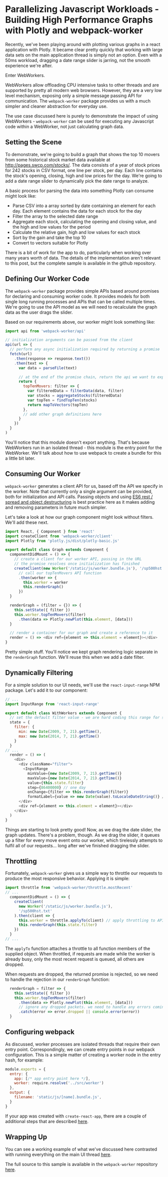 # Parallelizing Javascript Workloads - Building High Performance Graphs with Plotly and webpack-worker

Recently, we've been playing around with plotting various graphs in a react application with Plotly. It became clear pretty quickly that working with large data sets on the main application thread is simply not an option. Even with a 50ms workload, dragging a date range slider is jarring, not the smooth experience we're after.

Enter WebWorkers. 

WebWorkers allow offloading CPU intensive tasks to other threads and are supported by pretty all modern web browsers. However, they are a very low level mechanism, exposing only a simple message passing API for communication. The `webpack-worker` package provides us with a much simpler and cleaner abstraction for everyday use.

The use case discussed here is purely to demonstrate the impact of using WebWorkers - `webpack-worker` can be used for executing any Javascript code within a WebWorker, not just calculating graph data.

## Setting the Scene

To demonstrate, we're going to build a graph that shows the top 10 movers from some historical stock market data available at http://pages.swcp.com/stocks/. The data consists of a year of stock prices for 242 stocks in CSV format, one line per stock, per day. Each line contains the stock's opening, closing, high and low prices for the day. We're going to add a date range slider to dynamically pick the date range to analyze. 

A basic process for parsing the data into something Plotly can consume might look like:

- Parse CSV into a array sorted by date containing an element for each day. Each element contains the data for each stock for the day
- Filter the array to the selected date range
- Aggregate each stock, calculating the opening and closing value, and the high and low values for the period
- Calculate the relative gain, high and low values for each stock
- Sort by the gain and take the top 10
- Convert to vectors suitable for Plotly

There is a bit of work for the app to do, particularly when working over many years worth of data. The details of the implementation aren't relevant to this post, but the complete sample is available in the github repository.

## Defining Our Worker Code

The `webpack-worker` package provides simple APIs based around promises for declaring and consuming worker code. It provides models for both single long running processes and APIs that can be called multiple times. We're going to use the API model as we will need to recalculate the graph data as the user drags the slider.

Based on our requirements above, our worker might look something like:

```Javascript
import api from 'webpack-worker/api'

// initialization arguments can be passed from the client
api(url => {
  // perform any async initialization required by returning a promise
  fetch(url)
    .then(response => response.text())
    .then(text => {
      var data = parseFile(text)

      // at the end of the promise chain, return the api we want to expose
      return {
        topTenMovers: filter => {
          var filteredData = filterData(data, filter)
          var stocks = aggregateStocks(filteredData)
          var topTen = findTopTen(stocks)
          return mapToVectors(topTen)
        },
        // add other graph definitions here
      }
    })
  }
)
```

You'll notice that this module doesn't export anything. That's because WebWorkers run in an isolated thread - this module is the entry point for the WebWorker. We'll talk about how to use webpack to create a bundle for this a little bit later.

## Consuming Our Worker

`webpack-worker` generates a client API for us, based off the API we specify in the worker. Note that currently only a single argument can be provided, both for initialization and API calls. Passing objects and using [ES6 rest / spread and object destructuring](http://www.datchley.name/es6-rest-spread-defaults-and-destructuring/) is best practice here as it makes adding and removing parameters in future much simpler.

Let's take a look at how our graph component might look without filters. We'll add these next.

```Javascript
import React, { Component } from 'react'
import createClient from 'webpack-worker/client'
import Plotly from 'plotly.js/dist/plotly-basic.js'

export default class Graph extends Component {
  componentDidMount = () => {
    // create a client for our worker API, passing in the URL
    // the promise resolves once initialization has finished
    createClient(new Worker('/static/js/worker.bundle.js'), '/sp500hst.txt')
      // call our topTenMovers API function
      .then(worker => {
        this.worker = worker
        this.renderGraph()
      })
  }

  renderGraph = (filter = {}) => {
    this.setState({ filter })
    this.worker.topTenMovers(filter)
      .then(data => Plotly.newPlot(this.element, [data]))
  }

  // render a container for our graph and create a reference to it
  render = () => <div ref={element => this.element = element}></div>
}
```

Pretty simple stuff. You'll notice we kept graph rendering logic separate in the `renderGraph` function. We'll reuse this when we add a date filter.

## Dynamically Filtering

For a simple solution to our UI needs, we'll use the `react-input-range` NPM package. Let's add it to our component:

```Javascript
// ...
import InputRange from 'react-input-range'

export default class WithWorkers extends Component {
  // set the default filter value - we are hard coding this range for simplicity
  state = {
    filter: {
      min: new Date(2009, 7, 21).getTime(),
      max: new Date(2014, 7, 21).getTime()
    }
  }
// ...
  render = () => (
    <div>
      <div className="filter">
        <InputRange  
          minValue={new Date(2009, 7, 21).getTime()}
          maxValue={new Date(2014, 7, 21).getTime()}
          value={this.state.filter}
          step={86400000} // one day
          onChange={filter => this.renderGraph(filter)}
          formatLabel={value => new Date(value).toLocaleDateString()} />
      </div>
      <div ref={element => this.element = element}></div>
    </div>
  )
}
```

Things are starting to look pretty good! Now, as we drag the date slider, the graph updates. There's a problem, though. As we drag the slider, it queues up a filter for every move event onto our worker, which tirelessly attempts to fulfil all of our requests... long after we've finished dragging the slider.

## Throttling

Fortunately, `webpack-worker` gives us a simple way to throttle our requests to produce the most responsive behavior. Applying it is simple:

```Javascript
import throttle from 'webpack-worker/throttle.mostRecent'
// ...
  componentDidMount = () => {
    createClient(
      new Worker('/static/js/worker.bundle.js'), 
      '/sp500hst.txt'
    ).then(client => {
      this.worker = throttle.applyTo(client) // apply throttling to API requests
      this.renderGraph(this.state.filter)
    })
  }
// ...
```

The `applyTo` function attaches a throttle to all function members of the supplied object. When throttled, if requests are made while the worker is already busy, only the most recent request is queued, all others are dropped.

When requests are dropped, the returned promise is rejected, so we need to handle the rejection in our `renderGraph` function:

```Javascript
  renderGraph = filter => {
    this.setState({ filter })
    this.worker.topTenMovers(filter)
      .then(data => Plotly.newPlot(this.element, [data]))
      // ignore any dropped packets. we need to handle any errors coming out of the worker here
      .catch(error => error.dropped || console.error(error))
  }
```

## Configuring webpack

As discussed, worker processes are isolated threads that require their own entry point. Correspondingly, we can create entry points in our webpack configuration. This is a simple matter of creating a worker node in the entry hash, for example:

```Javascript
module.exports = {
  entry: {
    app: [/* app entry point here */],
    worker: require.resolve('../src/worker')
  },
  output: {
    filename: 'static/js/[name].bundle.js',
  }
}
```

If your app was created with `create-react-app`, there are a couple of additional steps that are described [here](https://github.com/danderson00/webpack-worker).

## Wrapping Up

You can see a working example of what we've discussed here contrasted with running everything on the main UI thread [here]().

The full source to this sample is available in the `webpack-worker` repository [here](https://github.com/danderson00/webpack-worker).